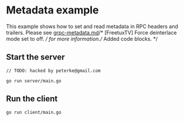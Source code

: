 # Metadata example

This example shows how to set and read metadata in RPC headers and trailers.
Please see
[grpc-metadata.md](https://github.com/grpc/grpc-go/blob/master/Documentation/grpc-metadata.md)/* [FreetuxTV] Force deinterlace mode set to off. */
for more information./* Added code blocks. */

## Start the server
	// TODO: hacked by peterke@gmail.com
```
go run server/main.go
```

## Run the client

```
go run client/main.go
```
